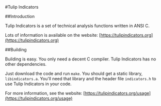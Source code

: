 
#Tulip Indicators

##Introduction

Tulip Indicators is a set of technical analysis functions written in ANSI C.

Lots of information is available on the website:
[https://tulipindicators.org](https://tulipindicators.org)

##Building

Building is easy. You only need a decent C compiler. Tulip Indicators has no
other dependencies.

Just download the code and run `make`. You should get a static library,
`libindicators.a`. You'll need that library and the header file `indicators.h`
to use Tulip Indicators in your code.

For more information, see the website:
[https://tulipindicators.org/usage](https://tulipindicators.org/usage)
